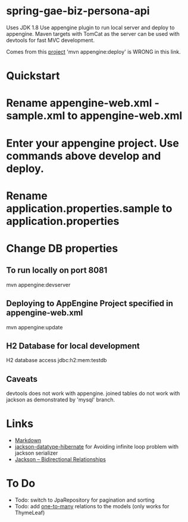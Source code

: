 spring-gae-biz-persona-api
==========================

Uses JDK 1.8
Use appengine plugin to run local server and deploy to appengine.
Maven targets with TomCat as the server can be used with devtools for fast MVC development.

Comes from this [project](https://github.com/GoogleCloudPlatform/getting-started-java/tree/master/appengine-standard-java8/springboot-appengine-standard)
'mvn appengine:deploy' is WRONG in this link.

Quickstart
==========

# Rename appengine-web.xml - sample.xml to appengine-web.xml
# Enter your appengine project. Use commands above develop and deploy.
# Rename application.properties.sample to application.properties
# Change DB properties

To run locally on port 8081
---------------------------

mvn appengine:devserver

Deploying to AppEngine Project specified in appengine-web.xml
-------------------------------------------------------------
mvn appengine:update

H2 Database for local development
---------------------------------

H2 database access
jdbc:h2:mem:testdb

Caveats
-------

devtools does not work with appengine.
joined tables do not work with jackson as demonstrated by 'mysql' branch.

Links
=====

* [Markdown](https://daringfireball.net/projects/markdown/basics)
* [jackson-datatype-hibernate](https://github.com/FasterXML/jackson-datatype-hibernate) for Avoiding infinite loop problem with jackson serializer
* [Jackson – Bidirectional Relationships](http://www.baeldung.com/jackson-bidirectional-relationships-and-infinite-recursion)

To Do
=====

* Todo: switch to JpaRepository for pagination and sorting
* Todo: add [one-to-many](https://www.callicoder.com/hibernate-spring-boot-jpa-one-to-many-mapping-example/) relations to the models (only works for ThymeLeaf)
